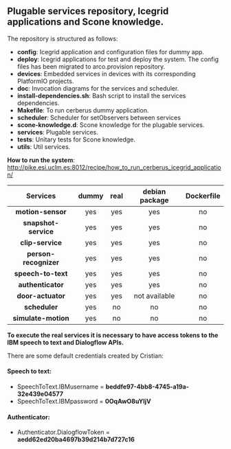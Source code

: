 ## Plugable services repository, Icegrid applications and Scone knowledge.

The repository is structured as follows:

 - **config**: Icegrid application and configuration files for dummy app.
 - **deploy**: Icegrid applications for test and deploy the system. The config files has been migrated to arco.provision repository.
 - **devices**: Embedded services in devices with its corresponding PlatformIO projects.
 - **doc**: Invocation diagrams for the services and scheduler.
 - **install-dependencies.sh**: Bash script to install the services dependencies.
 - **Makefile**: To run cerberus dummy application.
 - **scheduler**: Scheduler for setObservers between services
 - **scone-knowledge.d**: Scone knowledge for the plugable services.
 - **services**: Plugable services.
 - **tests**: Unitary tests for Scone knowledge.
 - **utils**: Util services.


 **How to run the system**: http://pike.esi.uclm.es:8012/recipe/how_to_run_cerberus_icegrid_application/
 
|      Services         | dummy | real | debian package | Dockerfile |
|:---------------------:|:-----:|:----:|:--------------:|:----------:|
| **motion-sensor**     |  yes  |  yes |       yes      |      no    |
| **snapshot-service**  |  yes  |  yes |       yes      |      no    |
| **clip-service**      |  yes  |  yes |       yes      |      no    |
| **person-recognizer** |  yes  |  yes |       yes      |      no    |
| **speech-to-text**    |  yes  |  yes |       yes      |      no    |
| **authenticator**     |  yes  |  yes |       yes      |      no    |
| **door-actuator**     |  yes  |  yes |  not available |      no    |
| **scheduler**         |  yes  |  no  |       no       |      no    |
| **simulate-motion**   |  yes  |  no  |       no       |      no    |

**To execute the real services it is necessary to have access tokens to the IBM speech to text and Dialogflow APIs.**

There are some default credentials created by Cristian:

#### Speech to text:
 - SpeechToText.IBMusername = **beddfe97-4bb8-4745-a19a-32e439e04577**
 - SpeechToText.IBMpassword = **0OqAwO8uYIjV**

#### Authenticator:
 - Authenticator.DialogflowToken = **aedd62ed20ba4697b39d214b7d727c16**